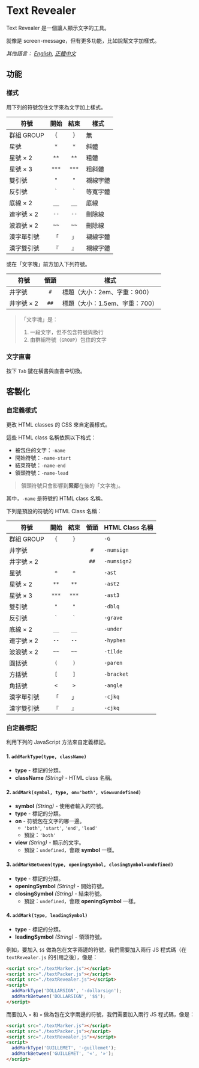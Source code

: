 # Text Revealer
Text Revealer 是一個讓人顯示文字的工具。

就像是 screen-message，但有更多功能，比如說幫文字加樣式。

*其他語言： [English](README.md), [正體中文](README.zh-Hant-TW.md)*

## 功能
### 樣式
用下列的符號包住文字來為文字加上樣式。

| 符號       | 開始    | 結束    | 樣式     |
| ---------- | :-----: | :-----: | -------- |
| 群組 GROUP | `{`     | `}`     | 無       |
| 星號       | `*`     | `*`     | 斜體     |
| 星號 × 2   | `**`    | `**`    | 粗體     |
| 星號 × 3   | `***`   | `***`   | 粗斜體   |
| 雙引號     | `"`     | `"`     | 襯線字體 |
| 反引號     | `` ` `` | `` ` `` | 等寬字體 |
| 底線 × 2   | `__`    | `__`    | 底線     |
| 連字號 × 2 | `--`    | `--`    | 刪除線   |
| 波浪號 × 2 | `~~`    | `~~`    | 刪除線   |
| 漢字單引號 | `「`    | `」`    | 襯線字體 |
| 漢字雙引號 | `『`    | `』`    | 襯線字體 |

或在「文字塊」前方加入下列符號。

| 符號       | 領頭    | 樣式                          |
| ---------- | :-----: | ----------------------------- |
| 井字號     | `#`     | 標題（大小：2em、字重：900）   |
| 井字號 × 2 | `##`    | 標題（大小：1.5em、字重：700） |

> 「文字塊」是：
>    1. 一段文字，但不包含符號與換行
>    2. 由群組符號（`GROUP`）包住的文字

### 文字直書
按下 `Tab` 鍵在橫書與直書中切換。


## 客製化
### 自定義樣式
更改 HTML classes 的 CSS 來自定義樣式。

這些 HTML class 名稱依照以下格式：

* 被包住的文字：`-name`
* 開始符號：`-name-start`
* 結束符號：`-name-end`
* 領頭符號：`-name-lead`

> 領頭符號只會影響到**緊鄰**在後的「文字塊」。

其中，`-name` 是符號的 HTML class 名稱。

下列是預設的符號的 HTML Class 名稱：

| 符號       | 開始    | 結束    | 領頭    | HTML Class 名稱 |
| ---------- | :-----: | :-----: | :-----: | --------------- |
| 群組 GROUP | `{`     | `}`     |         | `-G`            |
| 井字號     |         |         | `#`     | `-numsign`      |
| 井字號 × 2 |         |         | `##`    | `-numsign2`     |
| 星號       | `*`     | `*`     |         | `-ast`          |
| 星號 × 2   | `**`    | `**`    |         | `-ast2`         |
| 星號 × 3   | `***`   | `***`   |         | `-ast3`         |
| 雙引號     | `"`     | `"`     |         | `-dblq`         |
| 反引號     | `` ` `` | `` ` `` |         | `-grave`        |
| 底線 × 2   | `__`    | `__`    |         | `-under`        |
| 連字號 × 2 | `--`    | `--`    |         | `-hyphen`       |
| 波浪號 × 2 | `~~`    | `~~`    |         | `-tilde`        |
| 圓括號     | `(`     | `)`     |         | `-paren`        |
| 方括號     | `[`     | `]`     |         | `-bracket`      |
| 角括號     | `<`     | `>`     |         | `-angle`        |
| 漢字單引號 | `「`    | `」`    |         | `-cjkq`         |
| 漢字雙引號 | `『`    | `』`    |         | `-cjkq`         |

### 自定義標記
利用下列的 JavaScript 方法來自定義標記。

#### 1. `addMarkType(type, className)`
  - **type** - 標記的分類。
  - **className** _(String)_ - HTML class 名稱。

#### 2. `addMark(symbol, type, on='both', view=undefined)`
  - **symbol** _(String)_ - 使用者輸入的符號。
  - **type** -  標記的分類。
  - **on** - 符號包在文字的哪一邊。
    - `'both'`, `'start'`, `'end'`, `'lead'`
    - 預設：`'both'`
  - **view** _(String)_ - 顯示的文字。
    - 預設：`undefined`，會跟 **symbol** 一樣。

#### 3. `addMarkBetween(type, openingSymbol, closingSymbol=undefined)`
  - **type** -  標記的分類。
  - **openingSymbol** _(String)_ - 開始符號。
  - **closingSymbol** _(String)_ - 結束符號。
    - 預設：`undefined`，會跟 **openingSymbol** 一樣。

#### 4. `addMark(type, leadingSymbol)`
  - **type** -  標記的分類。
  - **leadingSymbol** _(String)_ - 領頭符號。

例如，要加入 `$$` 做為包在文字兩邊的符號，我們需要加入兩行 JS 程式碼（在 `textRevealer.js` 的引用之後），像是：

```HTML
<script src="./textMarker.js"></script>
<script src="./textPacker.js"></script>
<script src="./textRevealer.js"></script>
<script>
  addMarkType('DOLLARSIGN', '-dollarsign');
  addMarkBetween('DOLLARSIGN', '$$');
</script>
```

而要加入 `«` 和 `»` 做為包在文字兩邊的符號，我們需要加入兩行 JS 程式碼，像是：

```HTML
<script src="./textMarker.js"></script>
<script src="./textPacker.js"></script>
<script src="./textRevealer.js"></script>
<script>
  addMarkType('GUILLEMET', '-guillemet');
  addMarkBetween('GUILLEMET', '«', '»');
</script>
```

